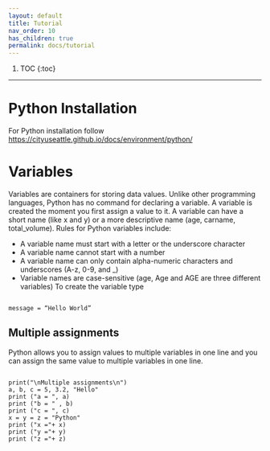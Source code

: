 ```yaml
---
layout: default
title: Tutorial
nav_order: 10
has_children: true
permalink: docs/tutorial
---
```

1. TOC
{:toc}

---
# Python Installation


For Python installation follow <https://cityuseattle.github.io/docs/environment/python/>

# Variables
Variables are containers for storing data values. Unlike other programming languages, Python has no command for declaring a variable. A variable is created the moment you first assign a value to it.
A variable can have a short name (like x and y) or a more descriptive name (age, carname, total_volume). Rules for Python variables include:
* A variable name must start with a letter or the underscore character
* A variable name cannot start with a number
* A variable name can only contain alpha-numeric characters and underscores (A-z, 0-9, and _)
* Variable names are case-sensitive (age, Age and AGE are three different variables)
To create the variable type

<pre><code>
message = “Hello World”
</code></pre>

## Multiple assignments 

Python allows you to assign values to multiple variables in one line and you can assign the same value to multiple variables in one line.

<pre><code>
print("\nMultiple assignments\n")
a, b, c = 5, 3.2, "Hello"
print ("a = ", a)
print ("b = " , b)
print ("c = ", c)
x = y = z = "Python"
print ("x ="+ x)
print ("y ="+ y)
print ("z ="+ z)
</code></pre>









